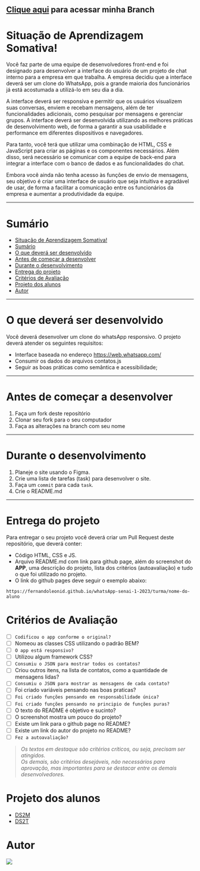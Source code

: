 
## [Clique aqui](https://github.com/Cotilen/whatsApp-senai-1-2023/tree/cleitonCruz/ds2m/cleiton_dos_santos_cruz) para acessar minha Branch


# Situação de Aprendizagem Somativa!

Você faz parte de uma equipe de desenvolvedores front-end e foi designado para desenvolver a interface do usuário de um projeto de chat interno para a empresa em que trabalha. A empresa decidiu que a interface deverá ser um clone do WhatsApp, pois a grande maioria dos funcionários já está acostumada a utilizá-lo em seu dia a dia.

A interface deverá ser responsiva e permitir que os usuários visualizem suas conversas, enviem e recebam mensagens, além de ter funcionalidades adicionais, como pesquisar por mensagens e gerenciar grupos. A interface deverá ser desenvolvida utilizando as melhores práticas de desenvolvimento web, de forma a garantir a sua usabilidade e performance em diferentes dispositivos e navegadores.

Para tanto, você terá que utilizar uma combinação de HTML, CSS e JavaScript para criar as páginas e os componentes necessários. Além disso, será necessário se comunicar com a equipe de back-end para integrar a interface com o banco de dados e as funcionalidades do chat.

Embora você ainda não tenha acesso às funções de envio de mensagens, seu objetivo é criar uma interface de usuário que seja intuitiva e agradável de usar, de forma a facilitar a comunicação entre os funcionários da empresa e aumentar a produtividade da equipe.

---
# Sumário   
- [Situação de Aprendizagem Somativa!](#situação-de-aprendizagem-somativa)
- [Sumário](#sumário)
- [O que deverá ser desenvolvido](#o-que-deverá-ser-desenvolvido)
- [Antes de começar a desenvolver](#antes-de-começar-a-desenvolver)
- [Durante o desenvolvimento](#durante-o-desenvolvimento)
- [Entrega do projeto](#entrega-do-projeto)
- [Critérios de Avaliação](#critérios-de-avaliação)
- [Projeto dos alunos](#projeto-dos-alunos)
- [Autor](#autor)

---
# O que deverá ser desenvolvido

Você deverá desenvolver um clone do whatsApp responsivo. O projeto deverá atender os seguintes requisitos:
- Interface baseada no endereço https://web.whatsapp.com/
- Consumir os dados do arquivos contatos.js
- Seguir as boas práticas como semântica e acessibilidade;
---
# Antes de começar a desenvolver

1. Faça um fork deste repositório
2. Clonar seu fork para o seu computador
3. Faça as alterações na branch com seu nome

---
# Durante o desenvolvimento

1. Planeje o site usando o Figma.
2. Crie uma lista de tarefas (task) para desenvolver o site.
3. Faça um `commit` para cada `task`.
4. Crie o README.md

---

# Entrega do projeto
Para entregar o seu projeto você deverá criar um Pull Request deste repositório, que deverá conter:
- Código HTML, CSS e JS.
- Arquivo README.md com link para github page, além do screenshot do **APP**, uma descrição do projeto, lista dos critérios (autoavaliação) e tudo o que foi utilizado no projeto.
- O link do github pages deve seguir o exemplo abaixo:

`https://fernandoleonid.github.io/whatsApp-senai-1-2023/turma/nome-do-aluno`

# Critérios de Avaliação
- [ ] `Codificou o app conforme o original?`
- [ ] Nomeou as classes CSS utilizando o padrão BEM?
- [ ] `O app está responsivo?`
- [ ] Utilizou algum framework CSS?
- [ ] `Consumiu o JSON para mostrar todos os contatos?`
- [ ] Criou outros itens, na lista de contatos, como a quantidade de mensagens lidas?
- [ ] `Consumiu o JSON para mostrar as mensagens de cada contato?`
- [ ] Foi criado variáveis pensando nas boas praticas?
- [ ] `Foi criado funções pensando em responsabilidade única?`
- [ ] `Foi criado funções pensando no principio de funções puras?`
- [ ] O texto do README é objetivo e sucinto?
- [ ] O screenshot mostra um pouco do projeto?
- [ ] Existe um link para o github page no README?
- [ ] Existe um link do autor do projeto no README?
- [ ] `Fez a autoavaliação?`
  
> *Os textos em destaque são critérios críticos, ou seja, precisam ser atingidos.* <br>
> *Os demais, são critérios desejáveis, não necessários para aprovação, mas importantes para se destacar entre os demais desenvolvedores.*

# Projeto dos alunos
* [DS2M](./ds2m/)
* [DS2T](./ds2t/)
  
# Autor

[![](https://avatars.githubusercontent.com/u/42476943?v=4&s=100)](https://github.com/fernandoleonid)